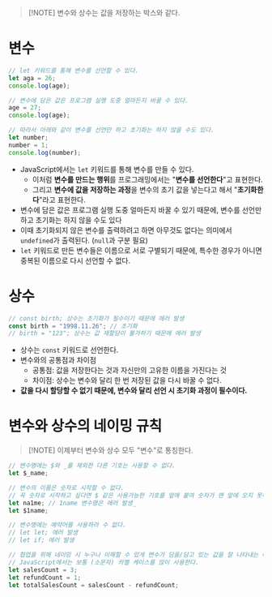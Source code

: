 
> [!NOTE] 변수와 상수는 값을 저장하는 박스와 같다.

# 변수
```javascript
// let 키워드를 통해 변수를 선언할 수 있다.
let aga = 26;
console.log(age);

// 변수에 담은 값은 프로그램 실행 도중 얼마든지 바꿀 수 있다.
age = 27;
console.log(age);

// 따라서 아래와 같이 변수를 선언만 하고 초기화는 하지 않을 수도 있다.
let number;
number = 1;
console.log(number);
```
- JavaScript에서는 `let` 키워드를 통해 변수를 만들 수 있다.
	- 이처럼 **변수를 만드는 행위**를 프로그래밍에서는 "**변수를 선언한다**"고 표현한다.
	- 그리고 **변수에 값을 저장하는 과정**을 변수의 초기 값을 넣는다고 해서 "**초기화한다**"라고 표현한다.
- 변수에 담은 값은 프로그램 실행 도중 얼마든지 바꿀 수 있기 때문에, 변수를 선언만 하고 초기화는 하지 않을 수도 있다
- 이때 초기화되지 않은 변수를 출력하려고 하면 아무것도 없다는 의미에서 `undefined`가 출력된다. (`null`과 구분 필요)
- `let` 키워드로 만든 변수들은 이름으로 서로 구별되기 때문에, 특수한 경우가 아니면 중복된 이름으로 다시 선언할 수 없다.

# 상수
```javascript
// const birth; 상수는 초기화가 필수이기 때문에 에러 발생
const birth = "1998.11.26"; // 초기화
// birth = "123"; 상수는 값 재할당이 불가하기 때문에 에러 발생
```
- 상수는 `const` 키워드로 선언한다.
- 변수와의 공통점과 차이점
	- 공통점: 값을 저장한다는 것과 자신만의 고유한 이름을 가진다는 것
	- 차이점: 상수는 변수와 달리 한 번 저장된 값을 다시 바꿀 수 없다.
- **값을 다시 할당할 수 없기 때문에, 변수와 달리 선언 시 초기화 과정이 필수이다.**

# 변수와 상수의 네이밍 규칙

> [!NOTE] 이제부터 변수와 상수 모두 "변수"로 통칭한다.
```javascript
// 변수명에는 $와 _를 제외한 다른 기호는 사용할 수 없다.
let $_name;

// 변수의 이름은 숫자로 시작할 수 없다.
// 꼭 숫자로 시작하고 싶다면 $ 같은 사용가능한 기호를 앞에 붙여 숫자가 맨 앞에 오지 못하도록 해야 한다.
let na1me; // 1name 변수명은 에러 발생_
let $1name;

// 변수명에는 예약어를 사용하라 수 없다.
// let let; 에러 발생
// let if; 에러 발생

// 협업을 위해 네이밍 시 누구나 이해할 수 있게 변수가 담을/담고 있는 값을 잘 나타내는 이름으로 지어야 한다.
// JavaScript에서는 보통 (소문자) 카멜 케이스를 많이 사용한다.
let salesCount = 3;
let refundCount = 1;
let totalSalesCount = salesCount - refundCount;
```